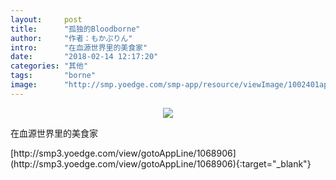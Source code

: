 ```yaml
---
layout:     post
title:      "孤独的Bloodborne"
author:     "作者：もかぷりん"
intro:      "在血源世界里的美食家"
date:       "2018-02-14 12:17:20"
categories: "其他"
tags:       "borne"
image:      "http://smp.yoedge.com/smp-app/resource/viewImage/1002401appline.png"
---
```

<div style="text-align: center">
<p><img src="http://smp.yoedge.com/smp-app/resource/viewImage/1002401appline.png"/></p>
</div>
<p class="post-meta">
<span>在血源世界里的美食家</span>
</p>
[http://smp3.yoedge.com/view/gotoAppLine/1068906](http://smp3.yoedge.com/view/gotoAppLine/1068906){:target="_blank"}


